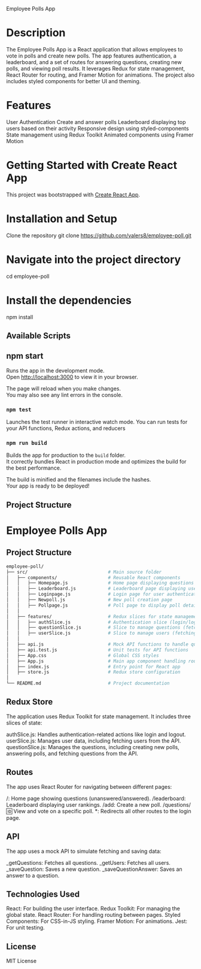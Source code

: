 Employee Polls App

# Description
The Employee Polls App is a React application that allows employees to vote in polls and create new polls. 
The app features authentication, a leaderboard, and a set of routes for answering questions, creating new polls, and viewing poll results. 
It leverages Redux for state management, React Router for routing, and Framer Motion for animations. 
The project also includes styled components for better UI and theming.

# Features
User Authentication
Create and answer polls
Leaderboard displaying top users based on their activity
Responsive design using styled-components
State management using Redux Toolkit
Animated components using Framer Motion

# Getting Started with Create React App

This project was bootstrapped with [Create React App](https://github.com/facebook/create-react-app).

# Installation and Setup

Clone the repository
git clone https://github.com/valers8/employee-poll.git

# Navigate into the project directory

cd employee-poll

# Install the dependencies

npm install

## Available Scripts

## npm start

Runs the app in the development mode.\
Open [http://localhost:3000](http://localhost:3000) to view it in your browser.

The page will reload when you make changes.\
You may also see any lint errors in the console.

### `npm test`

Launches the test runner in interactive watch mode. You can run tests for your API functions, Redux actions, and reducers

### `npm run build`

Builds the app for production to the `build` folder.\
It correctly bundles React in production mode and optimizes the build for the best performance.

The build is minified and the filenames include the hashes.\
Your app is ready to be deployed!

## Project Structure

# Employee Polls App

## Project Structure

```bash
employee-poll/
├── src/                              # Main source folder
│   ├── components/                   # Reusable React components
│   │   ├── Homepage.js               # Home page displaying questions
│   │   ├── Leaderboard.js            # Leaderboard page displaying user rankings
│   │   ├── Loginpage.js              # Login page for user authentication
│   │   ├── Newpoll.js                # New poll creation page
│   │   ├── Pollpage.js               # Poll page to display poll details and voting
│   │
│   ├── features/                     # Redux slices for state management
│   │   ├── authSlice.js              # Authentication slice (login/logout)
│   │   ├── questionSlice.js          # Slice to manage questions (fetching, saving, voting)
│   │   ├── userSlice.js              # Slice to manage users (fetching users)
│   │
│   ├── api.js                        # Mock API functions to handle questions and users
│   ├── api.test.js                   # Unit tests for API functions
│   ├── App.css                       # Global CSS styles
│   ├── App.js                        # Main app component handling routes and navigation
│   ├── index.js                      # Entry point for React app
│   ├── store.js                      # Redux store configuration
│
└── README.md                         # Project documentation
```


## Redux Store

The application uses Redux Toolkit for state management. It includes three slices of state:

authSlice.js: Handles authentication-related actions like login and logout.
userSlice.js: Manages user data, including fetching users from the API.
questionSlice.js: Manages the questions, including creating new polls, answering polls, and fetching questions from the API.

## Routes
The app uses React Router for navigating between different pages:

/: Home page showing questions (unanswered/answered).
/leaderboard: Leaderboard displaying user rankings.
/add: Create a new poll.
/questions/:id: View and vote on a specific poll.
*: Redirects all other routes to the login page.

## API

The app uses a mock API to simulate fetching and saving data:

_getQuestions: Fetches all questions.
_getUsers: Fetches all users.
_saveQuestion: Saves a new question.
_saveQuestionAnswer: Saves an answer to a question.

## Technologies Used

React: For building the user interface.
Redux Toolkit: For managing the global state.
React Router: For handling routing between pages.
Styled Components: For CSS-in-JS styling.
Framer Motion: For animations.
Jest: For unit testing.

## License
MIT License
